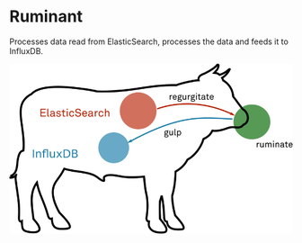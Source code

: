 # Ruminant

Processes data read from ElasticSearch, processes the data and feeds it to InfluxDB.

![How It Works](https://raw.githubusercontent.com/unprofession-al/ruminant/master/ruminant.png "How it works")
